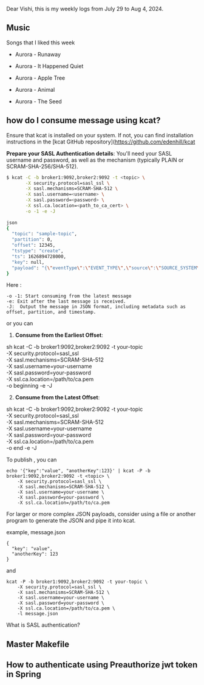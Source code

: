 
Dear Vishi, this is my weekly logs from July 29 to Aug 4, 2024.<!-- truncate_here -->

## Music

Songs that I liked this week 

* Aurora - Runaway

* Aurora - It Happened Quiet

* Aurora - Apple Tree

* Aurora - Animal

* Aurora - The Seed

## how do I consume message using kcat?

Ensure that kcat is installed on your system. If not, you can find installation instructions in the [kcat GitHub repository](https://github.com/edenhill/kcat

**Prepare your SASL Authentication details**: You'll need your SASL username and password, as well as the mechanism (typically PLAIN or SCRAM-SHA-256/SHA-512).

```bash
$ kcat -C -b broker1:9092,broker2:9092 -t <topic> \
       -X security.protocol=sasl_ssl \
       -X sasl.mechanisms=SCRAM-SHA-512 \
       -X sasl.username=<username> \
       -X sasl.password=<password> \
       -X ssl.ca.location=<path_to_ca_cert> \
       -o -1 -e -J
       
json
{
  "topic": "sample-topic",
  "partition": 0,
  "offset": 12345,
  "tstype": "create",
  "ts": 1626894728000,
  "key": null,
  "payload": "{\"eventType\":\"EVENT_TYPE\",\"source\":\"SOURCE_SYSTEM\"}"
}
```

Here : 

```
-o -1: Start consuming from the latest message
-e: Exit after the last message is received.
-J:  Output the message in JSON format, including metadata such as offset, partition, and timestamp.
```

or you can 

1. **Consume from the Earliest Offset**:
 
sh
kcat -C -b broker1:9092,broker2:9092 -t your-topic \
    -X security.protocol=sasl_ssl \
    -X sasl.mechanisms=SCRAM-SHA-512 \
    -X sasl.username=your-username \
    -X sasl.password=your-password \
    -X ssl.ca.location=/path/to/ca.pem \
    -o beginning -e -J
 
2. **Consume from the Latest Offset**:
 
sh
kcat -C -b broker1:9092,broker2:9092 -t your-topic \
    -X security.protocol=sasl_ssl \
    -X sasl.mechanisms=SCRAM-SHA-512 \
    -X sasl.username=your-username \
    -X sasl.password=your-password \
    -X ssl.ca.location=/path/to/ca.pem \
    -o end -e -J
    
    
To publish , you can 

```
echo '{"key":"value", "anotherKey":123}' | kcat -P -b broker1:9092,broker2:9092 -t <topic> \
    -X security.protocol=sasl_ssl \
    -X sasl.mechanisms=SCRAM-SHA-512 \
    -X sasl.username=your-username \
    -X sasl.password=your-password \
    -X ssl.ca.location=/path/to/ca.pem
```

For larger or more complex JSON payloads, consider using a file or another program to generate the JSON and pipe it into kcat.

example, message.json

```
{
  "key": "value",
  "anotherKey": 123
}
```

and 

```
kcat -P -b broker1:9092,broker2:9092 -t your-topic \
    -X security.protocol=sasl_ssl \
    -X sasl.mechanisms=SCRAM-SHA-512 \
    -X sasl.username=your-username \
    -X sasl.password=your-password \
    -X ssl.ca.location=/path/to/ca.pem \
    -l message.json
```

What is SASL authentication?

## Master Makefile

## How to authenticate using Preauthorize jwt token in Spring
